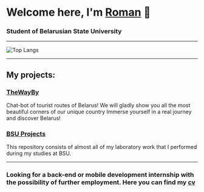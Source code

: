 # Welcome here, I'm <a href="https://github.com/NichiporukRoman" target="_blank">Roman</a> 👋
### Student of Belarusian State University
___
<!--![Top Langs](https://github-readme-stats.vercel.app/api/top-langs/?username=NiCHUY&layout=donut)-->
![Top Langs](https://github-readme-stats.vercel.app/api/top-langs/?username=NichiporukRoman&hide=CMake,MakeFile&size_weight=1&count_weight=0&layout=compact)
___
## My projects:
### <a href="https://github.com/NichiporukRoman/TheWayBy" target="_blank">TheWayBy</a>
Chat-bot of tourist routes of Belarus! We will gladly show you all the most beautiful corners of our unique country Immerse yourself in a real journey and discover Belarus!
<!--### <a href="https://github.com/NichiporukRoman/WG" target="_blank">WorldGuru</a>
Team project. The app is a set of mini-games on geographical topics: defining the flag of the country, knowing the fact about it, knowing the country’s territory and characteristics. The app provides the ability to register a user, authenticate them subsequently, and save progress in minigames, as well as games without registering
without retaining progress.-->
### <a href="https://github.com/NichiporukRoman/BSU-Projects" target="_blank">BSU Projects</a>
This repository consists of almost all of my laboratory work that I performed during my studies at BSU.
___
###  Looking for a back-end or mobile development internship with the possibility of further employment. Here you can find my <a href="https://github.com/NichiporukRoman/NichiporukRoman/blob/main/CV.pdf" target="_blank">cv</a>

<!--
**NiCHUY/NiCHUY** is a ✨ _special_ ✨ repository because its `README.md` (this file) appears on your GitHub profile.

Here are some ideas to get you started:

- 🔭 I’m currently working on ...
- 🌱 I’m currently learning ...
- 👯 I’m looking to collaborate on ...
- 🤔 I’m looking for help with ...
- 💬 Ask me about ...
- 📫 How to reach me: ...
- 😄 Pronouns: ...
- ⚡ Fun fact: ...
-->
